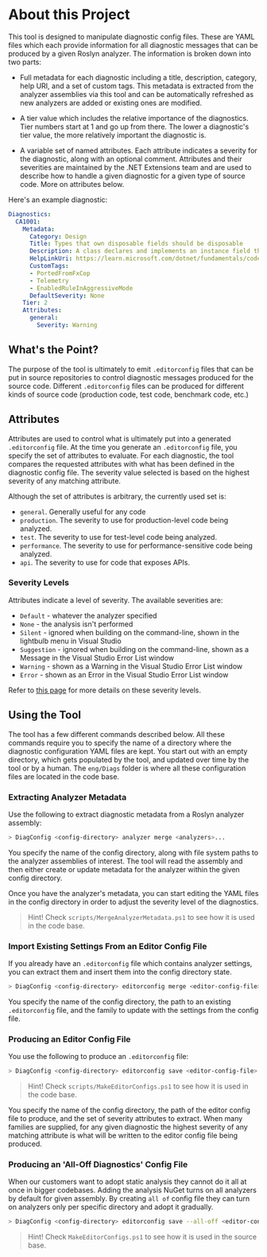 # About this Project

This tool is designed to manipulate diagnostic config files. These are YAML files which each
provide information for all diagnostic messages that can be produced by a given Roslyn analyzer.
The information is broken down into two parts:

* Full metadata for each diagnostic including a title, description, category, help URI, and a set of
custom tags. This metadata is extracted from the analyzer assemblies via this tool and can be automatically
refreshed as new analyzers are added or existing ones are modified.

* A tier value which includes the relative importance of the diagnostics. Tier numbers start at 1 and go up from there.
The lower a diagnostic's tier value, the more relatively important the diagnostic is.

* A variable set of named attributes. Each attribute indicates a severity for the diagnostic, along with
an optional comment. Attributes and their severities are maintained by the .NET Extensions team and are used to
describe how to handle a given diagnostic for a given type of source code. More on attributes below.

Here's an example diagnostic:

```yaml
Diagnostics:
  CA1001:
    Metadata:
      Category: Design
      Title: Types that own disposable fields should be disposable
      Description: A class declares and implements an instance field that is a System.IDisposable type, and the class does not implement IDisposable. A class that declares an IDisposable field indirectly owns an unmanaged resource and should implement the IDisposable interface.
      HelpLinkUri: https://learn.microsoft.com/dotnet/fundamentals/code-analysis/quality-rules/ca1001
      CustomTags:
      - PortedFromFxCop
      - Telemetry
      - EnabledRuleInAggressiveMode
      DefaultSeverity: None
    Tier: 2
    Attributes:
      general:
        Severity: Warning
```

## What's the Point?

The purpose of the tool is ultimately to emit `.editorconfig` files that can
be put in source repositories to control diagnostic messages produced for the source code. Different
`.editorconfig` files can be produced for different kinds of source code (production code, test code,
benchmark code, etc.)

## Attributes

Attributes are used to control what is ultimately put into a generated `.editorconfig` file. At the time you
generate an `.editorconfig` file, you specify the set of attributes to evaluate. For each diagnostic, the
tool compares the requested attributes with what has been defined in the diagnostic config file.
The severity value selected is based on the highest severity of any matching attribute.

Although the set of attributes is arbitrary, the currently used set is:

* `general`. Generally useful for any code
* `production`. The severity to use for production-level code being analyzed.
* `test`. The severity to use for test-level code being analyzed.
* `performance`. The severity to use for performance-sensitive code being analyzed.
* `api`. The severity to use for code that exposes APIs.

### Severity Levels

Attributes indicate a level of severity. The available severities are:

* `Default` - whatever the analyzer specified
* `None` - the analysis isn't performed
* `Silent` - ignored when building on the command-line, shown in the lightbulb menu in Visual Studio
* `Suggestion` - ignored when building on the command-line, shown as a Message in the Visual Studio Error List window
* `Warning` - shown as a Warning in the Visual Studio Error List window
* `Error` - shown as an Error in the Visual Studio Error List window

Refer to [this page](https://docs.microsoft.com/visualstudio/code-quality/use-roslyn-analyzers) for more details on these severity levels.

## Using the Tool

The tool has a few different commands described below. All these commands require you to specify the name of a directory where the diagnostic configuration
YAML files are kept. You start out with an empty directory, which gets populated by the tool, and updated over time by
the tool or by a human. The `eng/Diags` folder is where all these configuration files are located in the code base.

### Extracting Analyzer Metadata

Use the following to extract diagnostic metadata from a Roslyn analyzer assembly:

```bash
> DiagConfig <config-directory> analyzer merge <analyzers>...
```

You specify the name of the config directory, along with file system paths to the analyzer assemblies of interest. The tool will read the assembly
and then either create or update metadata for the analyzer within the given config directory.

Once you have the analyzer's metadata, you can start editing the YAML files in the config directory in order to
adjust the severity level of the diagnostics.

> Hint!
> Check `scripts/MergeAnalyzerMetadata.ps1` to see how it is used in the code base.

### Import Existing Settings From an Editor Config File

If you already have an `.editorconfig` file which contains analyzer settings, you can extract them and insert them into
the config directory state.

```bash
> DiagConfig <config-directory> editorconfig merge <editor-config-file> <editor-config-family>
```

You specify the name of the config directory, the path to an existing `.editorconfig` file, and the family to
update with the settings from the config file.

### Producing an Editor Config File

You use the following to produce an `.editorconfig` file:

```bash
> DiagConfig <config-directory> editorconfig save <editor-config-file> [<editor-config-attributes>...]
```

> Hint!
> Check `scripts/MakeEditorConfigs.ps1` to see how it is used in the code base.

You specify the name of the config directory, the path of the editor config file to produce, and the set
of severity attributes to extract. When many families are supplied, for any given diagnostic the highest severity of
any matching attribute is what will be written to the editor config file being produced.

### Producing an 'All-Off Diagnostics' Config File

When our customers want to adopt static analysis they cannot do it all at once in bigger codebases.
Adding the analysis NuGet turns on all analyzers by default for given assembly.
By creating `all of` config file they can turn on analyzers only per specific directory and adopt it gradually.

```bash
> DiagConfig <config-directory> editorconfig save --all-off <editor-config-file> [<editor-config-attributes>...]
```

> Hint!
> Check `MakeEditorConfigs.ps1` to see how it is used in the source base.
